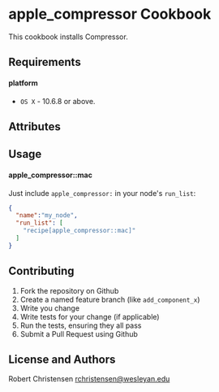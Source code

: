apple_compressor Cookbook
=========================
This cookbook installs Compressor.

Requirements
------------
#### platform
- `OS X` - 10.6.8 or above.

Attributes
----------

Usage
-----
#### apple_compressor::mac

Just include `apple_compressor:` in your node's `run_list`:

```json
{
  "name":"my_node",
  "run_list": [
    "recipe[apple_compressor::mac]"
  ]
}
```

Contributing
------------

1. Fork the repository on Github
2. Create a named feature branch (like `add_component_x`)
3. Write you change
4. Write tests for your change (if applicable)
5. Run the tests, ensuring they all pass
6. Submit a Pull Request using Github

License and Authors
-------------------
Robert Christensen <rchristensen@wesleyan.edu>